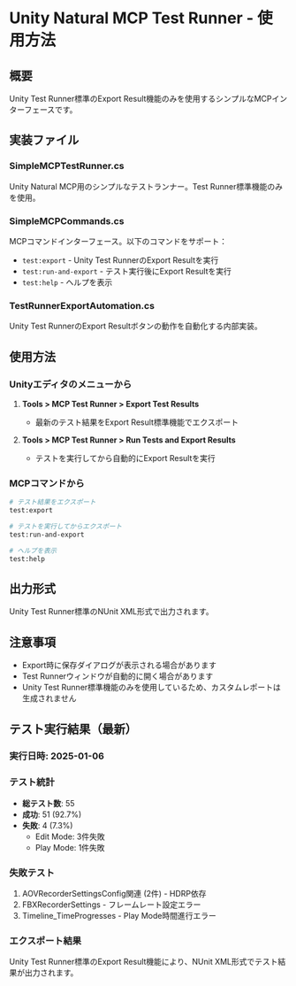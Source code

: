 # Unity Natural MCP Test Runner - 使用方法

## 概要
Unity Test Runner標準のExport Result機能のみを使用するシンプルなMCPインターフェースです。

## 実装ファイル

### SimpleMCPTestRunner.cs
Unity Natural MCP用のシンプルなテストランナー。Test Runner標準機能のみを使用。

### SimpleMCPCommands.cs
MCPコマンドインターフェース。以下のコマンドをサポート：
- `test:export` - Unity Test RunnerのExport Resultを実行
- `test:run-and-export` - テスト実行後にExport Resultを実行
- `test:help` - ヘルプを表示

### TestRunnerExportAutomation.cs
Unity Test RunnerのExport Resultボタンの動作を自動化する内部実装。

## 使用方法

### Unityエディタのメニューから
1. **Tools > MCP Test Runner > Export Test Results**
   - 最新のテスト結果をExport Result標準機能でエクスポート
   
2. **Tools > MCP Test Runner > Run Tests and Export Results**
   - テストを実行してから自動的にExport Resultを実行

### MCPコマンドから
```bash
# テスト結果をエクスポート
test:export

# テストを実行してからエクスポート
test:run-and-export

# ヘルプを表示
test:help
```

## 出力形式
Unity Test Runner標準のNUnit XML形式で出力されます。

## 注意事項
- Export時に保存ダイアログが表示される場合があります
- Test Runnerウィンドウが自動的に開く場合があります
- Unity Test Runner標準機能のみを使用しているため、カスタムレポートは生成されません

## テスト実行結果（最新）

### 実行日時: 2025-01-06

### テスト統計
- **総テスト数**: 55
- **成功**: 51 (92.7%)
- **失敗**: 4 (7.3%)
  - Edit Mode: 3件失敗
  - Play Mode: 1件失敗

### 失敗テスト
1. AOVRecorderSettingsConfig関連 (2件) - HDRP依存
2. FBXRecorderSettings - フレームレート設定エラー
3. Timeline_TimeProgresses - Play Mode時間進行エラー

### エクスポート結果
Unity Test Runner標準のExport Result機能により、NUnit XML形式でテスト結果が出力されます。